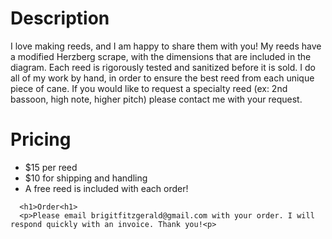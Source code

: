 <html>
  <body>
      <h1>Description</h1>
      <p>I love making reeds, and I am happy to share them with you! My reeds have a modified Herzberg scrape, with the dimensions that are included in the diagram. Each reed is rigorously tested and sanitized before it is sold. I do all of my work by hand, in order to ensure the best reed from each unique piece of cane. If you would like to request a specialty reed (ex: 2nd bassoon, high note, higher pitch) please contact me with your request.</p>
    <h1>Pricing</h1>
      <ul>
        <li>$15 per reed</li>
        <li>$10 for shipping and handling</li>
        <li>A free reed is included with each order!</li>
      </ul>

      <h1>Order<h1>
      <p>Please email brigitfitzgerald@gmail.com with your order. I will respond quickly with an invoice. Thank you!<p>
  <body>
<html>
